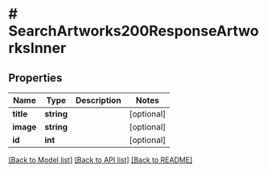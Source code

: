 # # SearchArtworks200ResponseArtworksInner

## Properties

Name | Type | Description | Notes
------------ | ------------- | ------------- | -------------
**title** | **string** |  | [optional]
**image** | **string** |  | [optional]
**id** | **int** |  | [optional]

[[Back to Model list]](../../README.md#models) [[Back to API list]](../../README.md#endpoints) [[Back to README]](../../README.md)
